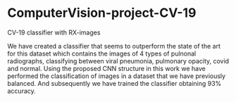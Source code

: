 # ComputerVision-project-CV-19
CV-19 classifier with RX-images

We have created a classifier that seems to outperform the state of the art for this dataset which contains the images of 4 types of pulnonal radiographs, 
classifying between viral pneumonia, pulmonary opacity, covid and normal. Using the proposed CNN structure in this work we have performed the classification of images in a dataset that we have previously balanced. 
And subsequently we have trained the classifier obtaining 93% accuracy.
